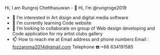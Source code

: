 Hi, I am Rungroj Chetthasuwan - 👋 Hi, I’m @rungroge2019
- 👀 I’m interested in Art disign and digital media software
- 🌱 I’m currently learning Code website
- 💞️ I’m looking to collaborate on group of Web design developing and Code application for my artist clubs gallery
- 📫 How to reach me at Email address and phone numbers
Email : fozzaroma2014@gmail.com
Telephone ☎️:+66 634191585


<!---
rungroge2019/rungroge2019 is a ✨ special ✨ repository because its `README.md` (this file) appears on your GitHub profile.
You can click the Preview link to take a look at your changes.
--->
